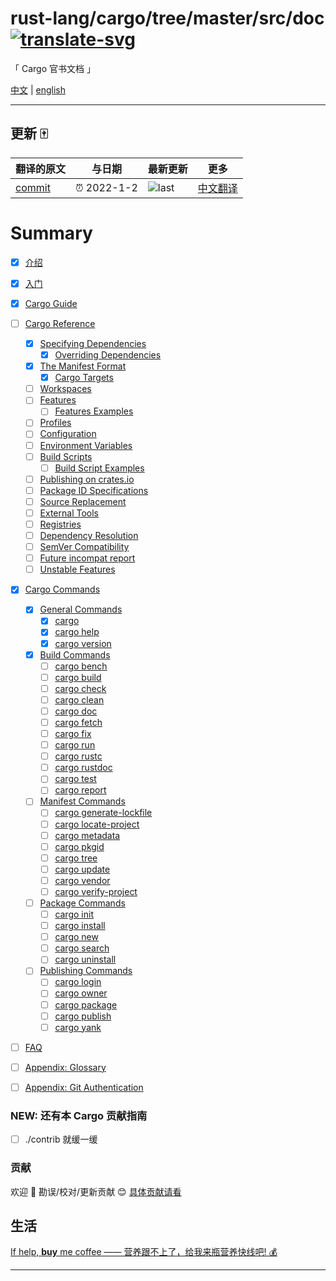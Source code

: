 # rust-lang/cargo/tree/master/src/doc [![translate-svg]][translate-list]

<!-- [![explain]][source] -->

[explain]: http://llever.com/explain.svg
[source]: https://github.com/chinanf-boy/Source-Explain
[translate-svg]: http://llever.com/translate.svg
[translate-list]: https://github.com/chinanf-boy/chinese-translate-list
[size-img]: https://packagephobia.now.sh/badge?p=Name
[size]: https://packagephobia.now.sh/result?p=Name

「 Cargo 官书文档 」

[中文](./readme.md) | [english](https://github.com/rust-lang/cargo/tree/master/src/doc)

---

## 更新 🀄

<!-- doc-templite START generated -->
<!-- repo = 'rust-lang/cargo' -->
<!-- commit = '35e82eb45f10de09e2a4b8e5f15a1c9adbd34680' -->
<!-- time = '2022-1-2' -->

| 翻译的原文 | 与日期      | 最新更新 | 更多                       |
| ---------- | ----------- | -------- | -------------------------- |
| [commit]   | ⏰ 2022-1-2 | ![last]  | [中文翻译][translate-list] |

[last]: https://img.shields.io/github/last-commit/rust-lang/cargo.svg
[commit]: https://github.com/rust-lang/cargo/tree/35e82eb45f10de09e2a4b8e5f15a1c9adbd34680

<!-- doc-templite END generated -->

# Summary

- [x] [介绍](src/index.zh.zh.md)

- [x] [入门](src/getting-started/index.zh.zh.md)

- [x] [Cargo Guide](src/guide/index.zh.zh.md)

- [ ] [Cargo Reference](src/reference/index.zh.md)

  - [x] [Specifying Dependencies](src/reference/specifying-dependencies.zh.zh.md)
    - [x] [Overriding Dependencies](src/reference/overriding-dependencies.zh.md)
  - [x] [The Manifest Format](src/reference/manifest.zh.md)
    - [x] [Cargo Targets](src/reference/cargo-targets.zh.md)
  - [ ] [Workspaces](src/reference/workspaces.zh.md)
  - [ ] [Features](src/reference/features.zh.md)
    - [ ] [Features Examples](src/reference/features-examples.zh.md)
  - [ ] [Profiles](src/reference/profiles.zh.md)
  - [ ] [Configuration](src/reference/config.zh.md)
  - [ ] [Environment Variables](src/reference/environment-variables.zh.md)
  - [ ] [Build Scripts](src/reference/build-scripts.zh.md)
    - [ ] [Build Script Examples](src/reference/build-script-examples.zh.md)
  - [ ] [Publishing on crates.io](src/reference/publishing.zh.md)
  - [ ] [Package ID Specifications](src/reference/pkgid-spec.zh.md)
  - [ ] [Source Replacement](src/reference/source-replacement.zh.md)
  - [ ] [External Tools](src/reference/external-tools.zh.md)
  - [ ] [Registries](src/reference/registries.zh.md)
  - [ ] [Dependency Resolution](src/reference/resolver.zh.md)
  - [ ] [SemVer Compatibility](src/reference/semver.zh.md)
  - [ ] [Future incompat report](src/reference/future-incompat-report.zh.md)
  - [ ] [Unstable Features](src/reference/unstable.zh.md)

- [x] [Cargo Commands](src/commands/index.zh.md)

  - [x] [General Commands](src/commands/general-commands.zh.md)
    - [x] [cargo](src/commands/cargo.zh.md)
    - [x] [cargo help](src/commands/cargo-help.zh.md)
    - [x] [cargo version](src/commands/cargo-version.zh.md)
  - [x] [Build Commands](src/commands/build-commands.zh.md)
    - [ ] [cargo bench](src/commands/cargo-bench.zh.md)
    - [ ] [cargo build](src/commands/cargo-build.zh.md)
    - [ ] [cargo check](src/commands/cargo-check.zh.md)
    - [ ] [cargo clean](src/commands/cargo-clean.zh.md)
    - [ ] [cargo doc](src/commands/cargo-doc.zh.md)
    - [ ] [cargo fetch](src/commands/cargo-fetch.zh.md)
    - [ ] [cargo fix](src/commands/cargo-fix.zh.md)
    - [ ] [cargo run](src/commands/cargo-run.zh.md)
    - [ ] [cargo rustc](src/commands/cargo-rustc.zh.md)
    - [ ] [cargo rustdoc](src/commands/cargo-rustdoc.zh.md)
    - [ ] [cargo test](src/commands/cargo-test.zh.md)
    - [ ] [cargo report](src/commands/cargo-report.zh.md)
  - [ ] [Manifest Commands](src/commands/manifest-commands.zh.md)
    - [ ] [cargo generate-lockfile](src/commands/cargo-generate-lockfile.zh.md)
    - [ ] [cargo locate-project](src/commands/cargo-locate-project.zh.md)
    - [ ] [cargo metadata](src/commands/cargo-metadata.zh.md)
    - [ ] [cargo pkgid](src/commands/cargo-pkgid.zh.md)
    - [ ] [cargo tree](src/commands/cargo-tree.zh.md)
    - [ ] [cargo update](src/commands/cargo-update.zh.md)
    - [ ] [cargo vendor](src/commands/cargo-vendor.zh.md)
    - [ ] [cargo verify-project](src/commands/cargo-verify-project.zh.md)
  - [ ] [Package Commands](src/commands/package-commands.zh.md)
    - [ ] [cargo init](src/commands/cargo-init.zh.md)
    - [ ] [cargo install](src/commands/cargo-install.zh.md)
    - [ ] [cargo new](src/commands/cargo-new.zh.md)
    - [ ] [cargo search](src/commands/cargo-search.zh.md)
    - [ ] [cargo uninstall](src/commands/cargo-uninstall.zh.md)
  - [ ] [Publishing Commands](src/commands/publishing-commands.zh.md)
    - [ ] [cargo login](src/commands/cargo-login.zh.md)
    - [ ] [cargo owner](src/commands/cargo-owner.zh.md)
    - [ ] [cargo package](src/commands/cargo-package.zh.md)
    - [ ] [cargo publish](src/commands/cargo-publish.zh.md)
    - [ ] [cargo yank](src/commands/cargo-yank.zh.md)

- [ ] [FAQ](src/faq.zh.md)
- [ ] [Appendix: Glossary](src/appendix/glossary.zh.md)
- [ ] [Appendix: Git Authentication](src/appendix/git-authentication.zh.md)


### NEW: 还有本 Cargo 贡献指南

- [ ] ./contrib 就缓一缓

### 贡献

欢迎 👏 勘误/校对/更新贡献 😊 [具体贡献请看](https://github.com/chinanf-boy/chinese-translate-list#贡献)

## 生活

[If help, **buy** me coffee —— 营养跟不上了，给我来瓶营养快线吧! 💰](https://github.com/chinanf-boy/live-need-money)

---

